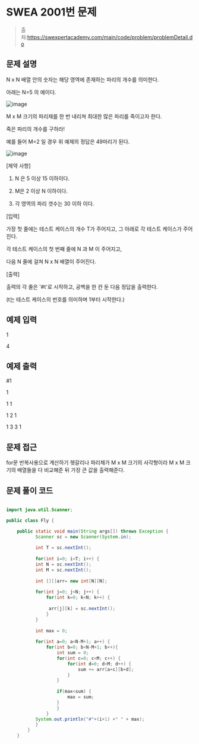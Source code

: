 # SWEA 2001번 문제

> 출처:https://swexpertacademy.com/main/code/problem/problemDetail.do

## 문제 설명
N x N 배열 안의 숫자는 해당 영역에 존재하는 파리의 개수를 의미한다.

아래는 N=5 의 예이다.

![image](https://user-images.githubusercontent.com/84887939/202995202-04bb98dd-c985-4211-8b97-da73bb0312e6.png)

M x M 크기의 파리채를 한 번 내리쳐 최대한 많은 파리를 죽이고자 한다.

죽은 파리의 개수를 구하라!

예를 들어 M=2 일 경우 위 예제의 정답은 49마리가 된다.

![image](https://user-images.githubusercontent.com/84887939/202995289-2f6758d4-17da-4410-b9da-3a6f3d120bf1.png)


[제약 사항]

1. N 은 5 이상 15 이하이다.

2. M은 2 이상 N 이하이다.

3. 각 영역의 파리 갯수는 30 이하 이다.


[입력]

가장 첫 줄에는 테스트 케이스의 개수 T가 주어지고, 그 아래로 각 테스트 케이스가 주어진다.

각 테스트 케이스의 첫 번째 줄에 N 과 M 이 주어지고,

다음 N 줄에 걸쳐 N x N 배열이 주어진다.


[출력]

출력의 각 줄은 '#t'로 시작하고, 공백을 한 칸 둔 다음 정답을 출력한다.

(t는 테스트 케이스의 번호를 의미하며 1부터 시작한다.)

## 예제 입력

1

4
 

## 예제 출력

#1

1

1 1

1 2 1

1 3 3 1

## 문제 접근
for문 반복사용으로 계산하기 헷갈리나 파리채가 M x M 크기의 사각형이라 M x M 크기의 배열들을 다 비교해준 뒤 가장 큰 값을 출력해준다.

## 문제 풀이 코드
```java

import java.util.Scanner;

public class Fly {

	public static void main(String args[]) throws Exception {
		   Scanner sc = new Scanner(System.in);
		
		   int T = sc.nextInt();
		   
		   for(int i=0; i<T; i++) {
		   int N = sc.nextInt();
		   int M = sc.nextInt();
		   
		   int [][]arr= new int[N][N];
		   
		   for(int j=0; j<N; j++) {
			   for(int k=0; k<N; k++) {
				
				arr[j][k] = sc.nextInt();   
			   }   
		   }
		   
		   int max = 0;
		  
		   for(int a=0; a<N-M+1; a++) {
			   for(int b=0; b<N-M+1; b++){
				   int sum = 0;	   
				   for(int c=0; c<M; c++) {
					   for(int d=0; d<M; d++) {
						   sum += arr[a+c][b+d];
					   }
				   }
				   
				   if(max<sum) {
					   max = sum;
				   }
				   }
			   }
		   System.out.println("#"+(i+1) +" " + max);
		   }
		}
	}
